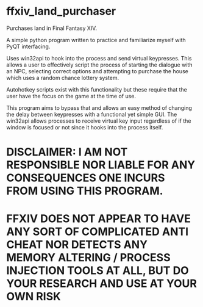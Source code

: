 # ffxiv_land_purchaser

Purchases land in Final Fantasy XIV.

A simple python program written to practice and familiarize myself with PyQT interfacing. 

Uses win32api to hook into the process and send virtual keypresses. This allows a user to effectively script the process of starting the dialogue with an NPC, selecting
correct options and attempting to purchase the house which uses a random chance lottery system. 

Autohotkey scripts exist with this functionality but these require that the user have the focus on the game at the time of use.

This program aims to bypass that and allows an easy method of changing the delay between keypresses with a functional yet simple GUI. The win32api allows processes to receive
virtual key input regardless of if the window is focused or not since it hooks into the process itself. 


# DISCLAIMER: I AM NOT RESPONSIBLE NOR LIABLE FOR ANY CONSEQUENCES ONE INCURS FROM USING THIS PROGRAM.

# FFXIV DOES NOT APPEAR TO HAVE ANY SORT OF COMPLICATED ANTI CHEAT NOR DETECTS ANY MEMORY ALTERING / PROCESS INJECTION TOOLS AT ALL, BUT DO YOUR RESEARCH AND USE AT YOUR OWN RISK
